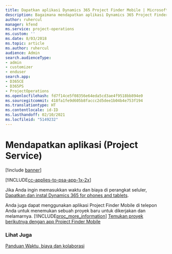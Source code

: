 ```yaml
---
title: Dapatkan aplikasi Dynamics 365 Project Finder Mobile | MicrosoftDocs
description: Bagaimana mendapatkan aplikasi Dynamics 365 Project Finder Mobile
author: ruhercul
manager: kfend
ms.service: project-operations
ms.custom: ''
ms.date: 8/03/2018
ms.topic: article
ms.author: ruhercul
audience: Admin
search.audienceType:
- admin
- customizer
- enduser
search.app:
- D365CE
- D365PS
- ProjectOperations
ms.openlocfilehash: fd7f14ce5f08356e64eda5cd3ae4f9518bb894e0
ms.sourcegitcommit: 418fa1fe9d605b8faccc2d5dee1b04b4e753f194
ms.translationtype: HT
ms.contentlocale: id-ID
ms.lasthandoff: 02/10/2021
ms.locfileid: "5149232"
---
```

# <a name="get-the-apps-project-service"></a>Mendapatkan aplikasi (Project Service)

[!include [banner](../includes/psa-now-project-operations.md)]

[!INCLUDE[cc-applies-to-psa-app-1x-2x](../includes/cc-applies-to-psa-app-1x-2x.md)]

Jika Anda ingin memasukkan waktu dan biaya di perangkat seluler, [Dapatkan dan instal Dynamics 365 for phones and tablets](https://docs.microsoft.com/dynamics365/mobile-app/dynamics-365-phones-tablets-users-guide).  
  
 Anda juga dapat menggunakan aplikasi Project Finder Mobile di telepon Anda untuk menemukan sebuah proyek baru untuk dikerjakan dan melamarnya. [!INCLUDE[proc_more_information](../includes/proc-more-information.md)] [Temukan proyek berikutnya dengan app Project Finder Mobile](../psa/find-next-project-finder-mobile-app.md) 
  
### <a name="see-also"></a>Lihat Juga  
 [Panduan Waktu, biaya dan kolaborasi](../psa/time-expense-collaboration-guide.md)
